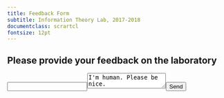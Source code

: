 ```yaml
---
title: Feedback Form
subtitle: Information Theory Lab, 2017-2018
documentclass: scrartcl
fontsize: 12pt
---
```


## Please provide your feedback on the laboratory


<form action="http://formspree.io/nikcleju@etti.tuiasi.ro"><input type="email" name="_replyto"><textarea name="body">I'm human. Please be nice.</textarea><input type="submit" value="Send"></form>

